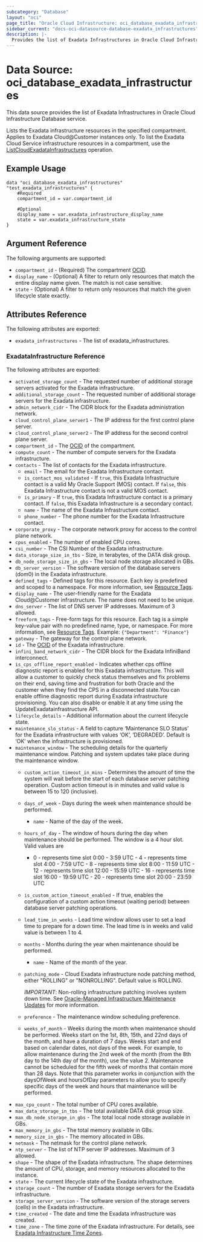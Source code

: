 ```yaml
---
subcategory: "Database"
layout: "oci"
page_title: "Oracle Cloud Infrastructure: oci_database_exadata_infrastructures"
sidebar_current: "docs-oci-datasource-database-exadata_infrastructures"
description: |-
  Provides the list of Exadata Infrastructures in Oracle Cloud Infrastructure Database service
---
```


# Data Source: oci_database_exadata_infrastructures
This data source provides the list of Exadata Infrastructures in Oracle Cloud Infrastructure Database service.

Lists the Exadata infrastructure resources in the specified compartment. Applies to Exadata Cloud@Customer instances only.
To list the Exadata Cloud Service infrastructure resources in a compartment, use the  [ListCloudExadataInfrastructures](https://docs.cloud.oracle.com/iaas/api/#/en/database/latest/CloudExadataInfrastructure/ListCloudExadataInfrastructures) operation.


## Example Usage

```hcl
data "oci_database_exadata_infrastructures" "test_exadata_infrastructures" {
	#Required
	compartment_id = var.compartment_id

	#Optional
	display_name = var.exadata_infrastructure_display_name
	state = var.exadata_infrastructure_state
}
```

## Argument Reference

The following arguments are supported:

* `compartment_id` - (Required) The compartment [OCID](https://docs.cloud.oracle.com/iaas/Content/General/Concepts/identifiers.htm).
* `display_name` - (Optional) A filter to return only resources that match the entire display name given. The match is not case sensitive.
* `state` - (Optional) A filter to return only resources that match the given lifecycle state exactly.


## Attributes Reference

The following attributes are exported:

* `exadata_infrastructures` - The list of exadata_infrastructures.

### ExadataInfrastructure Reference

The following attributes are exported:

* `activated_storage_count` - The requested number of additional storage servers activated for the Exadata infrastructure.
* `additional_storage_count` - The requested number of additional storage servers for the Exadata infrastructure.
* `admin_network_cidr` - The CIDR block for the Exadata administration network.
* `cloud_control_plane_server1` - The IP address for the first control plane server.
* `cloud_control_plane_server2` - The IP address for the second control plane server.
* `compartment_id` - The [OCID](https://docs.cloud.oracle.com/iaas/Content/General/Concepts/identifiers.htm) of the compartment.
* `compute_count` - The number of compute servers for the Exadata infrastructure.
* `contacts` - The list of contacts for the Exadata infrastructure.
	* `email` - The email for the Exadata Infrastructure contact.
	* `is_contact_mos_validated` - If `true`, this Exadata Infrastructure contact is a valid My Oracle Support (MOS) contact. If `false`, this Exadata Infrastructure contact is not a valid MOS contact.
	* `is_primary` - If `true`, this Exadata Infrastructure contact is a primary contact. If `false`, this Exadata Infrastructure is a secondary contact.
	* `name` - The name of the Exadata Infrastructure contact.
	* `phone_number` - The phone number for the Exadata Infrastructure contact.
* `corporate_proxy` - The corporate network proxy for access to the control plane network.
* `cpus_enabled` - The number of enabled CPU cores.
* `csi_number` - The CSI Number of the Exadata infrastructure.
* `data_storage_size_in_tbs` - Size, in terabytes, of the DATA disk group. 
* `db_node_storage_size_in_gbs` - The local node storage allocated in GBs.
* `db_server_version` - The software version of the database servers (dom0) in the Exadata infrastructure.
* `defined_tags` - Defined tags for this resource. Each key is predefined and scoped to a namespace. For more information, see [Resource Tags](https://docs.cloud.oracle.com/iaas/Content/General/Concepts/resourcetags.htm). 
* `display_name` - The user-friendly name for the Exadata Cloud@Customer infrastructure. The name does not need to be unique.
* `dns_server` - The list of DNS server IP addresses. Maximum of 3 allowed.
* `freeform_tags` - Free-form tags for this resource. Each tag is a simple key-value pair with no predefined name, type, or namespace. For more information, see [Resource Tags](https://docs.cloud.oracle.com/iaas/Content/General/Concepts/resourcetags.htm).  Example: `{"Department": "Finance"}` 
* `gateway` - The gateway for the control plane network.
* `id` - The [OCID](https://docs.cloud.oracle.com/iaas/Content/General/Concepts/identifiers.htm) of the Exadata infrastructure.
* `infini_band_network_cidr` - The CIDR block for the Exadata InfiniBand interconnect.
* `is_cps_offline_report_enabled` - Indicates whether cps offline diagnostic report is enabled for this Exadata infrastructure. This will allow a customer to quickly check status themselves and fix problems on their end, saving time and frustration for both Oracle and the customer when they find the CPS in a disconnected state.You can enable offline diagnostic report during Exadata infrastructure provisioning. You can also disable or enable it at any time using the UpdateExadatainfrastructure API. 
* `lifecycle_details` - Additional information about the current lifecycle state.
* `maintenance_slo_status` - A field to capture ‘Maintenance SLO Status’ for the Exadata infrastructure with values ‘OK’, ‘DEGRADED’. Default is ‘OK’ when the infrastructure is provisioned.
* `maintenance_window` - The scheduling details for the quarterly maintenance window. Patching and system updates take place during the maintenance window. 
	* `custom_action_timeout_in_mins` - Determines the amount of time the system will wait before the start of each database server patching operation. Custom action timeout is in minutes and valid value is between 15 to 120 (inclusive). 
	* `days_of_week` - Days during the week when maintenance should be performed.
		* `name` - Name of the day of the week.
	* `hours_of_day` - The window of hours during the day when maintenance should be performed. The window is a 4 hour slot. Valid values are
		* 0 - represents time slot 0:00 - 3:59 UTC - 4 - represents time slot 4:00 - 7:59 UTC - 8 - represents time slot 8:00 - 11:59 UTC - 12 - represents time slot 12:00 - 15:59 UTC - 16 - represents time slot 16:00 - 19:59 UTC - 20 - represents time slot 20:00 - 23:59 UTC
	* `is_custom_action_timeout_enabled` - If true, enables the configuration of a custom action timeout (waiting period) between database server patching operations.
	* `lead_time_in_weeks` - Lead time window allows user to set a lead time to prepare for a down time. The lead time is in weeks and valid value is between 1 to 4. 
	* `months` - Months during the year when maintenance should be performed.
		* `name` - Name of the month of the year.
	* `patching_mode` - Cloud Exadata infrastructure node patching method, either "ROLLING" or "NONROLLING". Default value is ROLLING.

		*IMPORTANT*: Non-rolling infrastructure patching involves system down time. See [Oracle-Managed Infrastructure Maintenance Updates](https://docs.cloud.oracle.com/iaas/Content/Database/Concepts/examaintenance.htm#Oracle) for more information. 
	* `preference` - The maintenance window scheduling preference.
	* `weeks_of_month` - Weeks during the month when maintenance should be performed. Weeks start on the 1st, 8th, 15th, and 22nd days of the month, and have a duration of 7 days. Weeks start and end based on calendar dates, not days of the week. For example, to allow maintenance during the 2nd week of the month (from the 8th day to the 14th day of the month), use the value 2. Maintenance cannot be scheduled for the fifth week of months that contain more than 28 days. Note that this parameter works in conjunction with the  daysOfWeek and hoursOfDay parameters to allow you to specify specific days of the week and hours that maintenance will be performed. 
* `max_cpu_count` - The total number of CPU cores available.
* `max_data_storage_in_tbs` - The total available DATA disk group size.
* `max_db_node_storage_in_gbs` - The total local node storage available in GBs.
* `max_memory_in_gbs` - The total memory available in GBs.
* `memory_size_in_gbs` - The memory allocated in GBs.
* `netmask` - The netmask for the control plane network.
* `ntp_server` - The list of NTP server IP addresses. Maximum of 3 allowed.
* `shape` - The shape of the Exadata infrastructure. The shape determines the amount of CPU, storage, and memory resources allocated to the instance. 
* `state` - The current lifecycle state of the Exadata infrastructure.
* `storage_count` - The number of Exadata storage servers for the Exadata infrastructure.
* `storage_server_version` - The software version of the storage servers (cells) in the Exadata infrastructure.
* `time_created` - The date and time the Exadata infrastructure was created.
* `time_zone` - The time zone of the Exadata infrastructure. For details, see [Exadata Infrastructure Time Zones](https://docs.cloud.oracle.com/iaas/Content/Database/References/timezones.htm).

